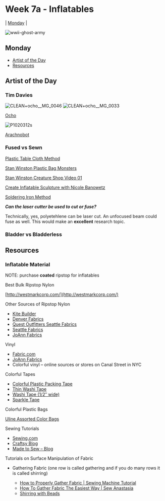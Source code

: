 # Week 7a - Inflatables

| [Monday](#monday) | 

![wwii-ghost-army](https://github.com/NovySan/unl-digifab/assets/5796142/a28f6c51-e9d8-43ca-925a-0f14e308a16b)

## Monday
- [Artist of the Day](#artist-of-the-day)
- [Resources](#resources)


## Artist of the Day 

### Tim Davies

![CLEAN+ocho__MG_0046](https://github.com/NovySan/unl-digifab/assets/5796142/86d70fca-6049-4748-9044-b71f84625324) 
![CLEAN+ocho__MG_0033](https://github.com/NovySan/unl-digifab/assets/5796142/19f771c3-2c8d-4ba0-8615-d0a72dfc64fd)

[Ocho](https://www.youtube.com/watch?v=KcYwXRdrhpU&t=59s)

![P1020312s](https://github.com/NovySan/unl-digifab/assets/5796142/f7a0a6a5-8d53-4519-a28a-7012e4ee19e5)

[Arachnobot](https://www.youtube.com/watch?v=c8O_NN5CUow)

### Fused vs Sewn

[Plastic Table Cloth Method](https://www.youtube.com/watch?v=THhGG1s-6sw)

[Stan Winston Plastic Bag Monsters](https://www.youtube.com/watch?v=pv1EQ_BAO7U)

[Stan Winston Creature Shop Video 01](https://www.youtube.com/watch?v=FHfSdHL7Kic)

[Create Inflatable Sculpture with Nicole Banowetz](https://www.youtube.com/watch?v=BBmMH-1-DG0)

[Soldering Iron Method](https://www.youtube.com/watch?v=LG_m2ELgUBo)

**_Can the laser cutter be used to cut or fuse?_**

Technically, yes, polyetehlene can be laser cut. An unfocused beam could fuse as well. This would make an **excellent** research topic.

### Bladder vs Bladderless


## Resources


### Inflatable Material

NOTE: purchase **coated** ripstop for inflatables

Best Bulk Ripstop Nylon

[http://westmarkcorp.com/](http://westmarkcorp.com/)

Other Sources of Ripstop Nylon

- [Kite Builder](http://www.kitebuilder.com/kitestudio.html)
- [Denver Fabrics](http://www.denverfabrics.com/search/search.aspx?source=searchbox&keywords=ripstop)
- [Quest Outfitters Seattle Fabrics](http://www.questoutfitters.com/uncoated_fabrics.htm#1.9%20UNCOATED%20RIPSTOP)
- [Seattle Fabrics](http://www.seattlefabrics.com/nylons.html#1.9%20oz%20unctd%20RS)
- [JoAnn Fabrics](http://www.joann.com/rip-stop-nylon/xprd560961.html#q=ripstop%2Bnylon&start=1)

Vinyl

- [Fabric.com](https://www.fabric.com/ProductDetail.aspx?ProductID=330606b7-abe7-41ea-b067-2015a0b219f7)
- [JoAnn Fabrics](http://www.joann.com/search?q=clear%20vinyl)
- Colorful vinyl – online sources or stores on Canal Street in NYC

Colorful Tapes

- [Colorful Plastic Packing Tape](https://www.amazon.com/Carton-Sealing-Tape-several-8-Rainbow/dp/B01GFJN3C6/ref=sr_1_14?ie=UTF8&qid=1515283030&sr=8-14&keywords=CARTON%2BSEALING%2BTAPE&th=1)
- [Thin Washi Tape](https://www.amazon.com/Decorative-Masking-Children-Warpping-Christmas/dp/B076CKSD7N/ref=pd_sim_201_9?_encoding=UTF8&pd_rd_i=B076CKSD7N&pd_rd_r=8HZYPZ1PV5TJVRV97XQF&pd_rd_w=ozryh&pd_rd_wg=A8ngR&psc=1&refRID=8HZYPZ1PV5TJVRV97XQF)
- [Washi Tape (1/2″ wide)](https://www.amazon.com/dp/B0713W4P9Y/ref=sspa_dk_detail_1?psc=1)
- [Sparkle Tape](https://www.amazon.com/Piokio-Masking-Decorative-Scrapbooking-Projects/dp/B074Q6TC9L/ref=pd_sim_201_6?_encoding=UTF8&pd_rd_i=B071HHZL82&pd_rd_r=8HZYPZ1PV5TJVRV97XQF&pd_rd_w=ozryh&pd_rd_wg=A8ngR&refRID=8HZYPZ1PV5TJVRV97XQF&th=1)

Colorful Plastic Bags

[Uline Assorted Color Bags](https://www.uline.com/Product/Detail/S-13157/Shopping-Bags-Plastic/Die-Cut-Handle-Bags-12-x-15-Assorted)

Sewing Tutorials

- [Sewing.com](https://sewing.com/)
- [Craftsy Blog](https://www.craftsy.com/sewing/articles/)
- [Made to Sew – Blog](http://www.madetosew.com/blog/)

Tutorials on Surface Manipulation of Fabric

- Gathering Fabric
(one row is called gathering and if you do many rows it is called shirring)

	- [How to Properly Gather Fabric | Sewing Machine Tutorial](https://youtu.be/_AnIpW_CDYw)
	- [How To Gather Fabric The Easiest Way | Sew Anastasia](https://youtu.be/bIeZi4aQ_0w)
	- [Shirring with Beads](https://youtu.be/FoUNRh2-Q5o)








